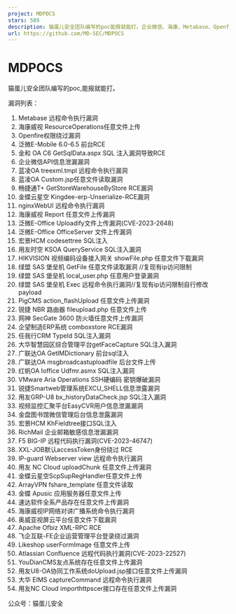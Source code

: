 ```yaml
---
project: MDPOCS
stars: 589
description: 猫蛋儿安全团队编写的poc能报就能打。企业微信、海康、Metabase、Openfire、泛微OA......
url: https://github.com/MD-SEC/MDPOCS
---
```


MDPOCS
======

猫蛋儿安全团队编写的poc,能报就能打。

漏洞列表：

1.  Metabase 远程命令执行漏洞
2.  海康威视 ResourceOperations任意文件上传
3.  Openfire权限绕过漏洞
4.  泛微E-Mobile 6.0-6.5 前台RCE
5.  金和 OA C6 GetSqlData.aspx SQL 注入漏洞导致RCE
6.  企业微信API信息泄漏漏洞
7.  蓝凌OA treexml.tmpl 远程命令执行漏洞
8.  蓝凌OA Custom.jsp任意文件读取漏洞
9.  畅捷通T+ GetStoreWarehouseByStore RCE漏洞
10.  金蝶云星空 Kingdee-erp-Unserialize-RCE漏洞
11.  nginxWebUI 远程命令执行漏洞
12.  海康威视 Report 任意文件上传漏洞
13.  泛微E-Office Uploadify文件上传漏洞(CVE-2023-2648)
14.  泛微E-Office OfficeServer 文件上传漏洞
15.  宏景HCM codesettree SQL注入
16.  用友时空 KSOA QueryService SQL注入漏洞
17.  HIKVISION 视频编码设备接入网关 showFile.php 任意文件下载漏洞
18.  绿盟 SAS 堡垒机 GetFile 任意文件读取漏洞 //复现有ip访问限制
19.  绿盟 SAS 堡垒机 local\_user.php 任意用户登录漏洞
20.  绿盟 SAS 堡垒机 Exec 远程命令执行漏洞//复现有ip访问限制自行修改payload
21.  PigCMS action\_flashUpload 任意文件上传漏洞
22.  锐捷 NBR 路由器 fileupload.php 任意文件上传
23.  网神 SecGate 3600 防火墙任意文件上传漏洞
24.  企望制造ERP系统 comboxstore RCE漏洞
25.  任我行CRM TypeId SQL注入漏洞
26.  大华智慧园区综合管理平台getFaceCapture SQL注入漏洞
27.  广联达OA GetIMDictionary 前台sql注入
28.  广联达OA msgbroadcastuploadfile 后台文件上传
29.  红帆OA Ioffice Udfmr.asmx SQL注入漏洞
30.  VMware Aria Operations SSH硬编码 密钥爆破漏洞
31.  锐捷Smartweb管理系统EXCU\_SHELL信息泄露漏洞
32.  用友GRP-U8 bx\_historyDataCheck.jsp SQL注入漏洞
33.  视频监控汇聚平台EasyCVR用户信息泄漏漏洞
34.  金盘图书馆微信管理后台信息泄露漏洞
35.  宏景HCM KhFieldtree接口SQL注入
36.  RichMail 企业邮箱敏感信息泄漏漏洞
37.  F5 BIG-IP 远程代码执行漏洞(CVE-2023-46747)
38.  XXL-JOB默认accessToken身份绕过 RCE
39.  IP-guard Webserver view 远程命令执行漏洞
40.  用友 NC Cloud uploadChunk 任意文件上传漏洞
41.  金蝶云星空ScpSupRegHandler任意文件上传
42.  ArrayVPN fshare\_template 任意文件读取
43.  金蝶 Apusic 应用服务器任意文件上传
44.  速达软件全系产品存在任意文件上传漏洞
45.  海康威视IP网络对讲广播系统命令执行漏洞
46.  奥威亚视屏云平台任意文件下载漏洞
47.  Apache Ofbiz XML-RPC RCE
48.  飞企互联-FE企业运营管理平台登录绕过漏洞
49.  Likeshop userFormImage 任意文件上传
50.  Atlassian Confluence 远程代码执行漏洞(CVE-2023-22527)
51.  YouDianCMS友点系统存在任意文件上传漏洞
52.  用友U8-OA协同工作系统doUpload.jsp接口任意文件上传漏洞
53.  大华 EIMS captureCommand 远程命令执行漏洞
54.  用友NC Cloud importhttpscer接口存在任意文件上传漏洞

公众号：猫蛋儿安全
